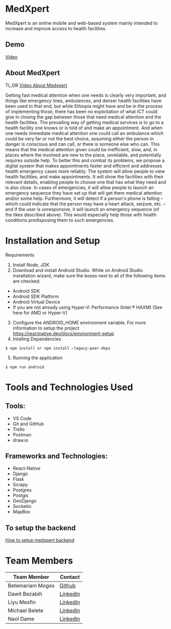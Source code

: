 # MedXpert
MedXpert is an online mobile and web-based system mainly intended to increase and improve access to health facilities.

## Demo
[Video](https://www.youtube.com/watch?v=djY5PCIWqpk)
## About MedXpert
TL;DR [Video About Medxpert](https://www.youtube.com/watch?v=CdRrbXms5kg)

Getting fast medical attention when one needs is clearly very important, and things like emergency lines, ambulances, and denser health facilities have been used to that end, but while Ethiopia might have and be in the process of implementing those, there has been no exploitation of what ICT could give in closing the gap between those that need medical attention and the health facilities. The prevailing way of getting medical services is to go to a health facility one knows or is told of and make an appointment. And when one needs immediate medical attention one could call an ambulance which could be very far or not the best choice, assuming either the person in danger is conscious and can call, or there is someone else who can. This means that the medical attention given could be inefficient, slow, and, in places where the involved are new to the place, unreliable, and potentially requires outside help. To better this and combat its problems, we propose a digital system that makes appointments faster and efficient and addresses health emergency cases more reliably. The system will allow people to view health facilities, and make appointments. It will show the facilities with their relevant details, enabling people to choose one that has what they need and is also close. In cases of emergencies, it will allow people to launch an emergency sequence they have set up that will get them medical attention and/or some help. Furthermore, it will detect if a person's phone is falling – which could indicate that the person may have a heart attack, seizure, etc. – and if the user is unresponsive, it will launch an emergency sequence (of the likes described above). This would especially help those with health conditions predisposing them to such emergencies.
# Installation and Setup
Requirements 
1. Install Node, JDK
2. Download and install Android Studio. While on Android Studio installation wizard, make sure the boxes next to all of the following items are checked:
-	Android SDK
-	Android SDK Platform
-	Android Virtual Device
-	If you are not already using Hyper-V: Performance (Intel ® HAXM) (See here for AMD or Hyper-V)
3. Configure the ANDROID_HOME environment variable.
For more information to setup the project  https://reactnative.dev/docs/environment-setup
4. Intalling Dependencies
```
$ npm install or npm install —legacy-peer-deps 
```
5. Running the application
```
$ npm run android
```
# Tools and Technologies Used
## Tools:
- VS Code
- Git and GitHub
- Trello
- Postman
- draw.io
## Frameworks and Technologies:
- React-Native
- Django
- Flask
- Scrapy
- Postgres
- Postgis
- GeoDjango
- Socketio
- MapBox

## To setup the backend 
[How to setup medxpert backend](https://github.com/MedXpert/medXpert_backend#readme)
# Team Members
| Team Member | Contact |
|--|-|
|Betemariam Moges|[Github](https://github.com/BgitBB)|
|Dawit Bezabih|[LinkedIn](https://www.linkedin.com/in/davenbezz/)|
|Liyu Mesfin|[LinkedIn](https://www.linkedin.com/in/liyumk/)|
|Michael Belete|[LinkedIn](https://www.linkedin.com/in/michael-belete-8600a3176/)|
|Naol Dame|[LinkedIn](https://www.linkedin.com/in/naol-dame-38783b213/)|
